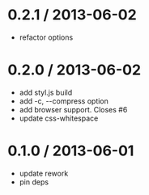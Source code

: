 
0.2.1 / 2013-06-02 
==================

 * refactor options

0.2.0 / 2013-06-02 
==================

 * add styl.js build
 * add -c, --compress option
 * add browser support. Closes #6
 * update css-whitespace

0.1.0 / 2013-06-01 
==================

 * update rework
 * pin deps
